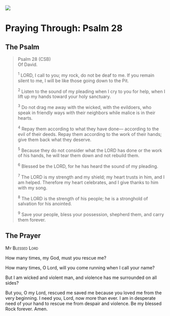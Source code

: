 <img class="intro-left" style="margin-top:10px" src="/images/art-paris-psalter.jpg">

# Praying Through: Psalm 28

<p style="clear:both;">

## The Psalm

>Psalm 28 (CSB)  
><sup></sup> Of David. 
>
><sup>1</sup> LORD, I call to you; my rock, do not be deaf to me. If you remain silent to me, I will be like those going down to the Pit. 
>
><sup>2</sup> Listen to the sound of my pleading when I cry to you for help, when I lift up my hands toward your holy sanctuary. 
>
><sup>3</sup> Do not drag me away with the wicked, with the evildoers, who speak in friendly ways with their neighbors while malice is in their hearts. 
>
><sup>4</sup> Repay them according to what they have done— according to the evil of their deeds. Repay them according to the work of their hands; give them back what they deserve. 
>
><sup>5</sup> Because they do not consider what the LORD has done or the work of his hands, he will tear them down and not rebuild them. 
>
><sup>6</sup> Blessed be the LORD, for he has heard the sound of my pleading. 
>
><sup>7</sup> The LORD is my strength and my shield; my heart trusts in him, and I am helped. Therefore my heart celebrates, and I give thanks to him with my song. 
>
><sup>8</sup> The LORD is the strength of his people; he is a stronghold of salvation for his anointed. 
>
><sup>9</sup> Save your people, bless your possession, shepherd them, and carry them forever.

## The Prayer

<div style="font-variant: small-caps;">My Blessed Lord</div>


How many times, my God,
  must you rescue me?

How many times, O Lord,
  will you come running
  when I call your name?

But I am wicked and violent man,
  and violence has me surrounded on all sides?

But you, O my Lord, rescued me
  saved me
  because you loved me
  from the very beginning.
I need you, Lord,
  now more than ever.
I am in desperate need of your hand
  to rescue me
  from despair
  and violence.
Be my blessed Rock
  forever. Amen.
